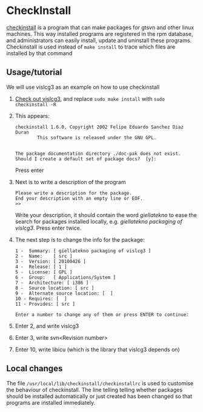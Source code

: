 # CheckInstall

[checkinstall](http://asic-linux.com.mx/~izto/checkinstall/) is a
program that can make packages for gtsvn and other linux machines. This
way installed programs are registered in the rpm database, and
administrators can easily install, update and uninstall these programs.
Checkinstall is used instead of `make install` to trace which files are
installed by that command

## Usage/tutorial

We will use vislcg3 as an example on how to use checkinstall

1.  [Check out
    vislcg3](https://giellalt.uit.no/tools/docu-vislcg3.html#Commands+to+check+out+and+install+vislcg3),
    and replace `sudo make install` with `sudo checkinstall -R`

2.  This appears:

        checkinstall 1.6.0, Copyright 2002 Felipe Eduardo Sanchez Diaz Duran
                This software is released under the GNU GPL.


        The package documentation directory ./doc-pak does not exist.
        Should I create a default set of package docs?  [y]:

    Press enter

3.  Next is to write a description of the program

        Please write a description for the package.
        End your description with an empty line or EOF.
        >>

    Write your description, it should contain the word _giellatekno_ to
    ease the search for packages installed locally, e.g. _giellatekno
    packaging of vislcg3_. Press enter twice.

4.  The next step is to change the info for the package:

        1 -  Summary: [ giellatekno packaging of vislcg3 ]
        2 -  Name:    [ src ]
        3 -  Version: [ 20100426 ]
        4 -  Release: [ 1 ]
        5 -  License: [ GPL ]
        6 -  Group:   [ Applications/System ]
        7 -  Architecture: [ i386 ]
        8 -  Source location: [ src ]
        9 -  Alternate source location: [  ]
        10 - Requires: [  ]
        11 - Provides: [ src ]

        Enter a number to change any of them or press ENTER to continue:

5.  Enter 2, and write vislcg3

6.  Enter 3, write svn&lt;Revision number&gt;

7.  Enter 10, write libicu (which is the library that vislcg3 depends
    on)

## Local changes

The file `/usr/local/lib/checkinstall/checkinstallrc` is used to
customise the behaviour of checkinstall. The line telling telling
whether packages should be installed automatically or just created has
been changed so that programs are installed immediately.
